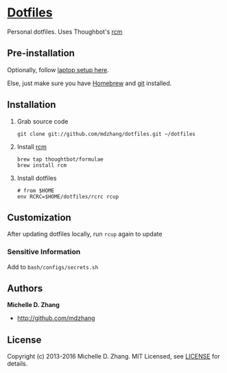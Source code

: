 # [Dotfiles](https://dotfiles.github.io/)

Personal dotfiles. Uses Thoughbot's [rcm][rcm]

## Pre-installation

Optionally, follow [laptop setup here][laptop].

Else, just make sure you have [Homebrew](http://brew.sh/) and [git](https://git-scm.com/) installed.

## Installation

1. Grab source code

    ```
    git clone git://github.com/mdzhang/dotfiles.git ~/dotfiles
    ```

1. Install [rcm][rcm]

    ```
    brew tap thoughtbot/formulae
    brew install rcm
    ```

1. Install dotfiles

    ```
    # from $HOME
    env RCRC=$HOME/dotfiles/rcrc rcup
    ```

## Customization

After updating dotfiles locally, run `rcup` again to update

### Sensitive Information

Add to `bash/configs/secrets.sh`

## Authors

**Michelle D. Zhang**

  * <http://github.com/mdzhang>

## License

Copyright (c) 2013-2016 Michelle D. Zhang. MIT Licensed, see [LICENSE](LICENSE.md) for details.

[laptop]: https://github.com/mdzhang/laptop
[rcm]: https://github.com/thoughtbot/rcm